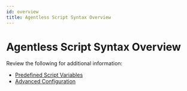 ```yaml
---
id: overview
title: Agentless Script Syntax Overview
---
```


# Agentless Script Syntax Overview

Review the following for additional information:

- [Predefined Script Variables](PredefinedScriptVariables.md "Predefined Script Variables")
- [Advanced Configuration](AdvancedConfiguration.md "Advanced Configuration")